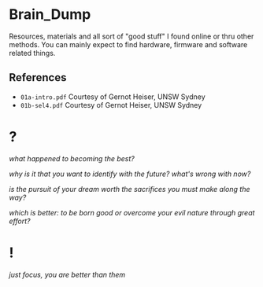 # Brain_Dump
Resources, materials and all sort of "good stuff" I found online or thru other methods. You can mainly expect to find hardware, firmware and software related things.

## References

* `01a-intro.pdf` Courtesy of Gernot Heiser, UNSW Sydney
* `01b-sel4.pdf` Courtesy of Gernot Heiser, UNSW Sydney

# ?
*what happened to becoming the best?*

*why is it that you want to identify with the future? what's wrong with now?*

*is the pursuit of your dream worth the sacrifices you must make along the way?*

*which is better: to be born good or overcome your evil nature through great effort?*

# !
*just focus, you are better than them*
